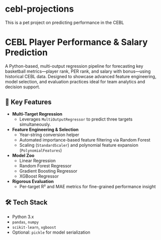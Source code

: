 # cebl-projections
This is a pet project on predicting performance in the CEBL

# CEBL Player Performance & Salary Prediction

A Python-based, multi-output regression pipeline for forecasting key basketball metrics—player rank, PER rank, and salary with bonus—using historical CEBL data. Designed to showcase advanced feature engineering, model selection, and evaluation practices ideal for team analytics and decision support.

## 🚀 Key Features
- **Multi-Target Regression**  
  - Leverages `MultiOutputRegressor` to predict three targets simultaneously.
- **Feature Engineering & Selection**  
  - Year-string conversion helper  
  - Automated importance-based feature filtering via Random Forest  
  - Scaling (`StandardScaler`) and polynomial feature expansion (`PolynomialFeatures`)
- **Model Zoo**  
  - Linear Regression  
  - Random Forest Regressor  
  - Gradient Boosting Regressor  
  - XGBoost Regressor
- **Rigorous Evaluation**  
  - Per-target R² and MAE metrics for fine-grained performance insight

## 🛠️ Tech Stack
- Python 3.x  
- `pandas`, `numpy`  
- `scikit-learn`, `xgboost`  
- Optional: `pickle` for model serialization

